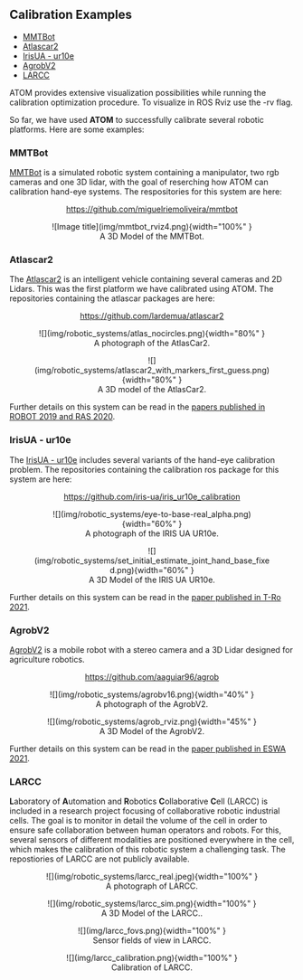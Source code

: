 ## Calibration Examples

  - [MMTBot](#mmtbot)
  - [Atlascar2](#atlascar2)
  - [IrisUA - ur10e](#irisua---ur10e)
  - [AgrobV2](#agrobv2)
  - [LARCC](#larcc)

ATOM provides extensive visualization possibilities while running the calibration optimization procedure. To visualize in ROS Rviz use the -rv flag.

<!-- [![IMAGE ALT TEXT HERE](https://img.youtube.com/vi/1NOEBKDMIpk/0.jpg)](https://www.youtube.com/watch?v=1NOEBKDMIpk) -->


So far, we have used **ATOM** to successfully calibrate several robotic platforms. Here are some examples:

### MMTBot
 [MMTBot](https://github.com/miguelriemoliveira/mmtbot) is a simulated robotic system containing a manipulator, two rgb cameras and one 3D lidar, with the goal of reserching how ATOM can calibration hand-eye systems. The respositories for this system are here:

<p align="center">
<a href="https://github.com/miguelriemoliveira/mmtbot">https://github.com/miguelriemoliveira/mmtbot</a>
</p>

<figure markdown align=center>
  ![Image title](img/mmtbot_rviz4.png){width="100%" }
  <figcaption align=center>A 3D Model of the MMTBot.</figcaption>
</figure>


### Atlascar2
 
 The [Atlascar2](https://github.com/lardemua/atlascar2) is an intelligent vehicle containing several cameras and 2D Lidars. This was the first platform we have calibrated using ATOM. The repositories containing the atlascar packages are here:

<p align="center">
<a href="https://github.com/lardemua/atlascar2">https://github.com/lardemua/atlascar2</a>
</p>


<figure markdown align=center>
  ![](img/robotic_systems/atlas_nocircles.png){width="80%" }
  <figcaption align=center>A photograph of the AtlasCar2.</figcaption>
</figure>

<figure markdown align=center>
  ![](img/robotic_systems/atlascar2_with_markers_first_guess.png){width="80%" }
  <figcaption align=center>A 3D model of the AtlasCar2.</figcaption>
</figure>

Further details on this system can be read in the [papers published in ROBOT 2019 and RAS 2020](acknowledgment.md#citing-atom).

### IrisUA - ur10e 
The [IrisUA - ur10e](https://github.com/iris-ua/iris_ur10e_calibration) includes several variants of the hand-eye calibration problem. The repositories containing the calibration ros package for this system are here: 

<p align="center">
<a href="https://github.com/iris-ua/iris_ur10e_calibration">https://github.com/iris-ua/iris_ur10e_calibration</a>
</p>


<figure markdown align=center>
  ![](img/robotic_systems/eye-to-base-real_alpha.png){width="60%" }
  <figcaption align=center>A photograph of the IRIS UA UR10e.</figcaption>
</figure>

<figure markdown align=center>
  ![](img/robotic_systems/set_initial_estimate_joint_hand_base_fixed.png){width="60%" }
  <figcaption align=center>A 3D Model of the IRIS UA UR10e.</figcaption>
</figure>

Further details on this system can be read in the [paper published in T-Ro 2021](acknowledgment.md#citing-atom).

### AgrobV2 
 [AgrobV2](https://github.com/aaguiar96/agrob) is a mobile robot with a stereo camera and a 3D Lidar designed for agriculture robotics.

<p align="center">
<a href="https://github.com/aaguiar96/agrob">https://github.com/aaguiar96/agrob</a>
</p>


<figure markdown align=center>
  ![](img/robotic_systems/agrobv16.png){width="40%" }
  <figcaption align=center>A photograph of the AgrobV2.</figcaption>
</figure>

<figure markdown align=center>
  ![](img/robotic_systems/agrob_rviz.png){width="45%" }
  <figcaption align=center>A 3D Model of the AgrobV2.</figcaption>
</figure>

Further details on this system can be read in the [paper published in ESWA 2021](acknowledgment.md#citing-atom).

### LARCC

**L**aboratory of **A**utomation and **R**obotics **C**ollaborative **C**ell (LARCC) is included in a research project focusing of collaborative robotic industrial cells. The goal is to monitor in detail the volume of the cell in order to ensure safe collaboration between human operators and robots. For this, several sensors of different modalities are positioned everywhere in the cell, which makes the calibration of this robotic system a challenging task.
The repostiories of LARCC are not publicly available. 


<figure markdown align=center>
  ![](img/robotic_systems/larcc_real.jpeg){width="100%" }
  <figcaption align=center>A photograph of LARCC.</figcaption>
</figure>

<figure markdown align=center>
  ![](img/robotic_systems/larcc_sim.png){width="100%" }
  <figcaption align=center>A 3D Model of the LARCC..</figcaption>
</figure>

<figure markdown align=center>
  ![](img/larcc_fovs.png){width="100%" }
  <figcaption align=center>Sensor fields of view in LARCC.</figcaption>
</figure>

<figure markdown align=center>
  ![](img/larcc_calibration.png){width="100%" }
  <figcaption align=center>Calibration of LARCC.</figcaption>
</figure>




